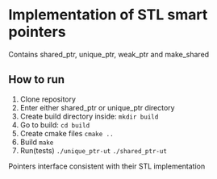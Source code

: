 # Implementation of STL smart pointers

Contains shared_ptr, unique_ptr, weak_ptr and make_shared

## How to run
1. Clone repository
2. Enter either shared_ptr or unique_ptr directory
3. Create build directory inside:
   <code>mkdir build</code>
4. Go to build:
   <code>cd build</code>
5. Create cmake files
   <code>cmake ..</code>
6. Build
   <code>make</code>
7. Run(tests)
   <code>./unique_ptr-ut</code>
   <code>./shared_ptr-ut</code>


Pointers interface consistent with their STL implementation